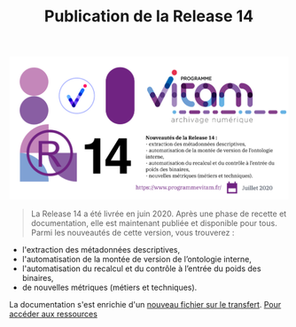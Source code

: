 ﻿---
layout: post
title: Publication de la Release 14
---

![Logos](/public/images/release14.png)

> La Release 14 a été livrée en juin 2020. Après une phase de recette et documentation, elle est maintenant publiée et disponible pour tous. 
Parmi les nouveautés de cette version, vous trouverez :
- l'extraction des métadonnées descriptives,
- l'automatisation de la montée de version de l’ontologie interne,
- l'automatisation du recalcul et du contrôle à l’entrée du poids des binaires,
- de nouvelles métriques (métiers et techniques).

La documentation s'est enrichie d'un [nouveau fichier sur le transfert](https://www.programmevitam.fr/ressources/DocCourante/autres/fonctionnel/VITAM_Transfert.pdf).
[Pour accéder aux ressources](https://www.programmevitam.fr/pages/ressources/)
